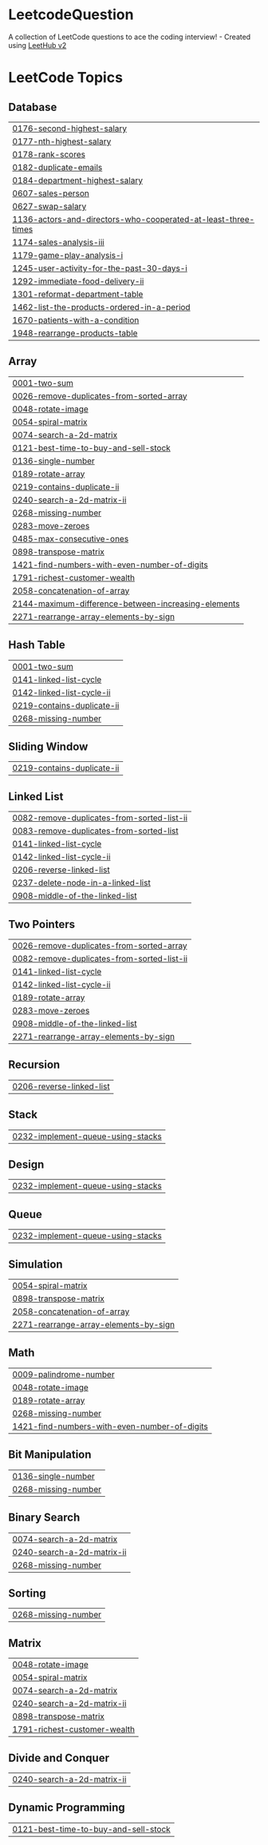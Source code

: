 # LeetcodeQuestion
A collection of LeetCode questions to ace the coding interview! - Created using [LeetHub v2](https://github.com/arunbhardwaj/LeetHub-2.0)

<!---LeetCode Topics Start-->
# LeetCode Topics
## Database
|  |
| ------- |
| [0176-second-highest-salary](https://github.com/VidhiSuryawanshi/LeetcodeQuestion/tree/master/0176-second-highest-salary) |
| [0177-nth-highest-salary](https://github.com/VidhiSuryawanshi/LeetcodeQuestion/tree/master/0177-nth-highest-salary) |
| [0178-rank-scores](https://github.com/VidhiSuryawanshi/LeetcodeQuestion/tree/master/0178-rank-scores) |
| [0182-duplicate-emails](https://github.com/VidhiSuryawanshi/LeetcodeQuestion/tree/master/0182-duplicate-emails) |
| [0184-department-highest-salary](https://github.com/VidhiSuryawanshi/LeetcodeQuestion/tree/master/0184-department-highest-salary) |
| [0607-sales-person](https://github.com/VidhiSuryawanshi/LeetcodeQuestion/tree/master/0607-sales-person) |
| [0627-swap-salary](https://github.com/VidhiSuryawanshi/LeetcodeQuestion/tree/master/0627-swap-salary) |
| [1136-actors-and-directors-who-cooperated-at-least-three-times](https://github.com/VidhiSuryawanshi/LeetcodeQuestion/tree/master/1136-actors-and-directors-who-cooperated-at-least-three-times) |
| [1174-sales-analysis-iii](https://github.com/VidhiSuryawanshi/LeetcodeQuestion/tree/master/1174-sales-analysis-iii) |
| [1179-game-play-analysis-i](https://github.com/VidhiSuryawanshi/LeetcodeQuestion/tree/master/1179-game-play-analysis-i) |
| [1245-user-activity-for-the-past-30-days-i](https://github.com/VidhiSuryawanshi/LeetcodeQuestion/tree/master/1245-user-activity-for-the-past-30-days-i) |
| [1292-immediate-food-delivery-ii](https://github.com/VidhiSuryawanshi/LeetcodeQuestion/tree/master/1292-immediate-food-delivery-ii) |
| [1301-reformat-department-table](https://github.com/VidhiSuryawanshi/LeetcodeQuestion/tree/master/1301-reformat-department-table) |
| [1462-list-the-products-ordered-in-a-period](https://github.com/VidhiSuryawanshi/LeetcodeQuestion/tree/master/1462-list-the-products-ordered-in-a-period) |
| [1670-patients-with-a-condition](https://github.com/VidhiSuryawanshi/LeetcodeQuestion/tree/master/1670-patients-with-a-condition) |
| [1948-rearrange-products-table](https://github.com/VidhiSuryawanshi/LeetcodeQuestion/tree/master/1948-rearrange-products-table) |
## Array
|  |
| ------- |
| [0001-two-sum](https://github.com/VidhiSuryawanshi/LeetcodeQuestion/tree/master/0001-two-sum) |
| [0026-remove-duplicates-from-sorted-array](https://github.com/VidhiSuryawanshi/LeetcodeQuestion/tree/master/0026-remove-duplicates-from-sorted-array) |
| [0048-rotate-image](https://github.com/VidhiSuryawanshi/LeetcodeQuestion/tree/master/0048-rotate-image) |
| [0054-spiral-matrix](https://github.com/VidhiSuryawanshi/LeetcodeQuestion/tree/master/0054-spiral-matrix) |
| [0074-search-a-2d-matrix](https://github.com/VidhiSuryawanshi/LeetcodeQuestion/tree/master/0074-search-a-2d-matrix) |
| [0121-best-time-to-buy-and-sell-stock](https://github.com/VidhiSuryawanshi/LeetcodeQuestion/tree/master/0121-best-time-to-buy-and-sell-stock) |
| [0136-single-number](https://github.com/VidhiSuryawanshi/LeetcodeQuestion/tree/master/0136-single-number) |
| [0189-rotate-array](https://github.com/VidhiSuryawanshi/LeetcodeQuestion/tree/master/0189-rotate-array) |
| [0219-contains-duplicate-ii](https://github.com/VidhiSuryawanshi/LeetcodeQuestion/tree/master/0219-contains-duplicate-ii) |
| [0240-search-a-2d-matrix-ii](https://github.com/VidhiSuryawanshi/LeetcodeQuestion/tree/master/0240-search-a-2d-matrix-ii) |
| [0268-missing-number](https://github.com/VidhiSuryawanshi/LeetcodeQuestion/tree/master/0268-missing-number) |
| [0283-move-zeroes](https://github.com/VidhiSuryawanshi/LeetcodeQuestion/tree/master/0283-move-zeroes) |
| [0485-max-consecutive-ones](https://github.com/VidhiSuryawanshi/LeetcodeQuestion/tree/master/0485-max-consecutive-ones) |
| [0898-transpose-matrix](https://github.com/VidhiSuryawanshi/LeetcodeQuestion/tree/master/0898-transpose-matrix) |
| [1421-find-numbers-with-even-number-of-digits](https://github.com/VidhiSuryawanshi/LeetcodeQuestion/tree/master/1421-find-numbers-with-even-number-of-digits) |
| [1791-richest-customer-wealth](https://github.com/VidhiSuryawanshi/LeetcodeQuestion/tree/master/1791-richest-customer-wealth) |
| [2058-concatenation-of-array](https://github.com/VidhiSuryawanshi/LeetcodeQuestion/tree/master/2058-concatenation-of-array) |
| [2144-maximum-difference-between-increasing-elements](https://github.com/VidhiSuryawanshi/LeetcodeQuestion/tree/master/2144-maximum-difference-between-increasing-elements) |
| [2271-rearrange-array-elements-by-sign](https://github.com/VidhiSuryawanshi/LeetcodeQuestion/tree/master/2271-rearrange-array-elements-by-sign) |
## Hash Table
|  |
| ------- |
| [0001-two-sum](https://github.com/VidhiSuryawanshi/LeetcodeQuestion/tree/master/0001-two-sum) |
| [0141-linked-list-cycle](https://github.com/VidhiSuryawanshi/LeetcodeQuestion/tree/master/0141-linked-list-cycle) |
| [0142-linked-list-cycle-ii](https://github.com/VidhiSuryawanshi/LeetcodeQuestion/tree/master/0142-linked-list-cycle-ii) |
| [0219-contains-duplicate-ii](https://github.com/VidhiSuryawanshi/LeetcodeQuestion/tree/master/0219-contains-duplicate-ii) |
| [0268-missing-number](https://github.com/VidhiSuryawanshi/LeetcodeQuestion/tree/master/0268-missing-number) |
## Sliding Window
|  |
| ------- |
| [0219-contains-duplicate-ii](https://github.com/VidhiSuryawanshi/LeetcodeQuestion/tree/master/0219-contains-duplicate-ii) |
## Linked List
|  |
| ------- |
| [0082-remove-duplicates-from-sorted-list-ii](https://github.com/VidhiSuryawanshi/LeetcodeQuestion/tree/master/0082-remove-duplicates-from-sorted-list-ii) |
| [0083-remove-duplicates-from-sorted-list](https://github.com/VidhiSuryawanshi/LeetcodeQuestion/tree/master/0083-remove-duplicates-from-sorted-list) |
| [0141-linked-list-cycle](https://github.com/VidhiSuryawanshi/LeetcodeQuestion/tree/master/0141-linked-list-cycle) |
| [0142-linked-list-cycle-ii](https://github.com/VidhiSuryawanshi/LeetcodeQuestion/tree/master/0142-linked-list-cycle-ii) |
| [0206-reverse-linked-list](https://github.com/VidhiSuryawanshi/LeetcodeQuestion/tree/master/0206-reverse-linked-list) |
| [0237-delete-node-in-a-linked-list](https://github.com/VidhiSuryawanshi/LeetcodeQuestion/tree/master/0237-delete-node-in-a-linked-list) |
| [0908-middle-of-the-linked-list](https://github.com/VidhiSuryawanshi/LeetcodeQuestion/tree/master/0908-middle-of-the-linked-list) |
## Two Pointers
|  |
| ------- |
| [0026-remove-duplicates-from-sorted-array](https://github.com/VidhiSuryawanshi/LeetcodeQuestion/tree/master/0026-remove-duplicates-from-sorted-array) |
| [0082-remove-duplicates-from-sorted-list-ii](https://github.com/VidhiSuryawanshi/LeetcodeQuestion/tree/master/0082-remove-duplicates-from-sorted-list-ii) |
| [0141-linked-list-cycle](https://github.com/VidhiSuryawanshi/LeetcodeQuestion/tree/master/0141-linked-list-cycle) |
| [0142-linked-list-cycle-ii](https://github.com/VidhiSuryawanshi/LeetcodeQuestion/tree/master/0142-linked-list-cycle-ii) |
| [0189-rotate-array](https://github.com/VidhiSuryawanshi/LeetcodeQuestion/tree/master/0189-rotate-array) |
| [0283-move-zeroes](https://github.com/VidhiSuryawanshi/LeetcodeQuestion/tree/master/0283-move-zeroes) |
| [0908-middle-of-the-linked-list](https://github.com/VidhiSuryawanshi/LeetcodeQuestion/tree/master/0908-middle-of-the-linked-list) |
| [2271-rearrange-array-elements-by-sign](https://github.com/VidhiSuryawanshi/LeetcodeQuestion/tree/master/2271-rearrange-array-elements-by-sign) |
## Recursion
|  |
| ------- |
| [0206-reverse-linked-list](https://github.com/VidhiSuryawanshi/LeetcodeQuestion/tree/master/0206-reverse-linked-list) |
## Stack
|  |
| ------- |
| [0232-implement-queue-using-stacks](https://github.com/VidhiSuryawanshi/LeetcodeQuestion/tree/master/0232-implement-queue-using-stacks) |
## Design
|  |
| ------- |
| [0232-implement-queue-using-stacks](https://github.com/VidhiSuryawanshi/LeetcodeQuestion/tree/master/0232-implement-queue-using-stacks) |
## Queue
|  |
| ------- |
| [0232-implement-queue-using-stacks](https://github.com/VidhiSuryawanshi/LeetcodeQuestion/tree/master/0232-implement-queue-using-stacks) |
## Simulation
|  |
| ------- |
| [0054-spiral-matrix](https://github.com/VidhiSuryawanshi/LeetcodeQuestion/tree/master/0054-spiral-matrix) |
| [0898-transpose-matrix](https://github.com/VidhiSuryawanshi/LeetcodeQuestion/tree/master/0898-transpose-matrix) |
| [2058-concatenation-of-array](https://github.com/VidhiSuryawanshi/LeetcodeQuestion/tree/master/2058-concatenation-of-array) |
| [2271-rearrange-array-elements-by-sign](https://github.com/VidhiSuryawanshi/LeetcodeQuestion/tree/master/2271-rearrange-array-elements-by-sign) |
## Math
|  |
| ------- |
| [0009-palindrome-number](https://github.com/VidhiSuryawanshi/LeetcodeQuestion/tree/master/0009-palindrome-number) |
| [0048-rotate-image](https://github.com/VidhiSuryawanshi/LeetcodeQuestion/tree/master/0048-rotate-image) |
| [0189-rotate-array](https://github.com/VidhiSuryawanshi/LeetcodeQuestion/tree/master/0189-rotate-array) |
| [0268-missing-number](https://github.com/VidhiSuryawanshi/LeetcodeQuestion/tree/master/0268-missing-number) |
| [1421-find-numbers-with-even-number-of-digits](https://github.com/VidhiSuryawanshi/LeetcodeQuestion/tree/master/1421-find-numbers-with-even-number-of-digits) |
## Bit Manipulation
|  |
| ------- |
| [0136-single-number](https://github.com/VidhiSuryawanshi/LeetcodeQuestion/tree/master/0136-single-number) |
| [0268-missing-number](https://github.com/VidhiSuryawanshi/LeetcodeQuestion/tree/master/0268-missing-number) |
## Binary Search
|  |
| ------- |
| [0074-search-a-2d-matrix](https://github.com/VidhiSuryawanshi/LeetcodeQuestion/tree/master/0074-search-a-2d-matrix) |
| [0240-search-a-2d-matrix-ii](https://github.com/VidhiSuryawanshi/LeetcodeQuestion/tree/master/0240-search-a-2d-matrix-ii) |
| [0268-missing-number](https://github.com/VidhiSuryawanshi/LeetcodeQuestion/tree/master/0268-missing-number) |
## Sorting
|  |
| ------- |
| [0268-missing-number](https://github.com/VidhiSuryawanshi/LeetcodeQuestion/tree/master/0268-missing-number) |
## Matrix
|  |
| ------- |
| [0048-rotate-image](https://github.com/VidhiSuryawanshi/LeetcodeQuestion/tree/master/0048-rotate-image) |
| [0054-spiral-matrix](https://github.com/VidhiSuryawanshi/LeetcodeQuestion/tree/master/0054-spiral-matrix) |
| [0074-search-a-2d-matrix](https://github.com/VidhiSuryawanshi/LeetcodeQuestion/tree/master/0074-search-a-2d-matrix) |
| [0240-search-a-2d-matrix-ii](https://github.com/VidhiSuryawanshi/LeetcodeQuestion/tree/master/0240-search-a-2d-matrix-ii) |
| [0898-transpose-matrix](https://github.com/VidhiSuryawanshi/LeetcodeQuestion/tree/master/0898-transpose-matrix) |
| [1791-richest-customer-wealth](https://github.com/VidhiSuryawanshi/LeetcodeQuestion/tree/master/1791-richest-customer-wealth) |
## Divide and Conquer
|  |
| ------- |
| [0240-search-a-2d-matrix-ii](https://github.com/VidhiSuryawanshi/LeetcodeQuestion/tree/master/0240-search-a-2d-matrix-ii) |
## Dynamic Programming
|  |
| ------- |
| [0121-best-time-to-buy-and-sell-stock](https://github.com/VidhiSuryawanshi/LeetcodeQuestion/tree/master/0121-best-time-to-buy-and-sell-stock) |
<!---LeetCode Topics End-->